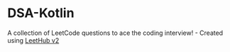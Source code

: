 # DSA-Kotlin
A collection of LeetCode questions to ace the coding interview! - Created using [LeetHub v2](https://github.com/arunbhardwaj/LeetHub-2.0)
